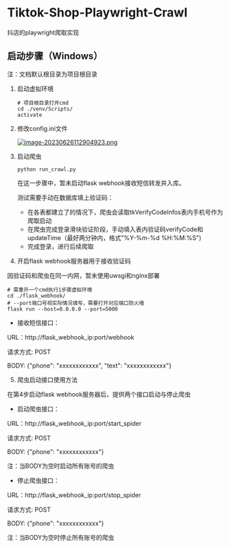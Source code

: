 # Tiktok-Shop-Playwright-Crawl

抖店的playwright爬取实现

## 启动步骤（Windows）

注：文档默认根目录为项目根目录

1. 启动虚拟环境

   ``` shell
   # 项目根目录打开cmd
   cd ./venv/Scripts/
   activate
   ```

2. 修改config.ini文件

   [![image-20230626112904923.png](https://i.postimg.cc/GtmTFMzZ/image-20230626112904923.png)](https://postimg.cc/bD4v897T)

3. 启动爬虫

   ``` shell
   python run_crawl.py
   ```

   在这一步骤中，暂未启动flask webhook接收短信转发并入库。

   测试需要手动在数据库填上验证码：

   - 在各表都建立了的情况下，爬虫会读取tkVerifyCodeInfos表内手机号作为爬取启动
   - 在爬虫完成登录滑块验证阶段，手动填入表内验证码verifyCode和updateTime（最好两分钟内，格式"%Y-%m-%d %H:%M:%S")
   - 完成登录，进行后续爬取

4. 开启flask webhook服务器用于接收验证码

因验证码和爬虫在同一内网，暂未使用uwsgi和nginx部署

``` shell
# 需重开一个cmd执行1步骤虚拟环境
cd ./flask_webhook/
# --port端口号视实际情况填写，需要打开对应端口防火墙
flask run --host=0.0.0.0 --port=5000
```

- 接收短信接口：

URL：http://flask_webhook_ip:port/webhook

请求方式: POST

BODY: {"phone": "xxxxxxxxxxxx", "text": "xxxxxxxxxxxx"}


5. 爬虫启动接口使用方法

在第4步启动flask webhook服务器后，提供两个接口启动与停止爬虫

- 启动爬虫接口：

URL：http://flask_webhook_ip:port/start_spider

请求方式: POST

BODY: {"phone": "xxxxxxxxxxxx"}

注：当BODY为空时启动所有账号的爬虫

- 停止爬虫接口：

URL：http://flask_webhook_ip:port/stop_spider

请求方式: POST

BODY: {"phone": "xxxxxxxxxxxx"}

注：当BODY为空时停止所有账号的爬虫